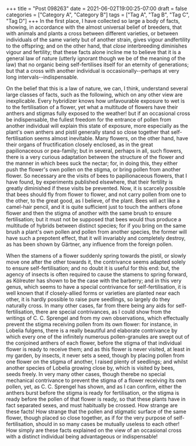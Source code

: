 +++
title = "Post 098263"
date = 2021-06-02T19:00:25-07:00
draft = false
categories = ["Category A", "Category B"]
tags = ["Tag A", "Tag B", "Tag C", "Tag D"]
+++
In the first place, I have collected so large a body of facts, showing, in accordance with the almost universal belief of breeders, that with animals and plants a cross between different varieties, or between individuals of the same variety but of another strain, gives vigour andfertility to the offspring; and on the other hand, that _close_ interbreeding diminishes vigour and fertility; that these facts alone incline me to believe that it is a general law of nature (utterly ignorant though we be of the meaning of the law) that no organic being self-fertilises itself for an eternity of generations; but that a cross with another individual is occasionally--perhaps at very long intervals--indispensable.

On the belief that this is a law of nature, we can, I think, understand several large classes of facts, such as the following, which on any other view are inexplicable. Every hybridizer knows how unfavourable exposure to wet is to the fertilisation of a flower, yet what a multitude of flowers have their anthers and stigmas fully exposed to the weather! but if an occasional cross be indispensable, the fullest freedom for the entrance of pollen from another individual will explain this state of exposure, more especially as the plant's own anthers and pistil generally stand so close together that self-fertilisation seems almost inevitable. Many flowers, on the other hand, have their organs of fructification closely enclosed, as in the great papilionaceous or pea-family; but in several, perhaps in all, such flowers, there is a very curious adaptation between the structure of the flower and the manner in which bees suck the nectar; for, in doing this, they either push the flower's own pollen on the stigma, or bring pollen from another flower. So necessary are the visits of bees to papilionaceous flowers, that I have found, by experiments published elsewhere, that their fertility is greatly diminished if these visits be prevented. Now, it is scarcely possible that bees should fly from flower to flower, and not carry pollen from one to the other, to the great good, as I believe, of the plant. Bees will act like a camel-hair pencil, and it is quite sufficient just to touch the anthers ofone flower and then the stigma of another with the same brush to ensure fertilisation; but it must not be supposed that bees would thus produce a multitude of hybrids between distinct species; for if you bring on the same brush a plant's own pollen and pollen from another species, the former will have such a prepotent effect, that it will invariably and completely destroy, as has been shown by Gärtner, any influence from the foreign pollen.

When the stamens of a flower suddenly spring towards the pistil, or slowly move one after the other towards it, the contrivance seems adapted solely to ensure self-fertilisation; and no doubt it is useful for this end: but, the agency of insects is often required to cause the stamens to spring forward, as Kölreuter has shown to be the case with the barberry; and in this very genus, which seems to have a special contrivance for self-fertilisation, it is well known that if closely-allied forms or varieties are planted near each other, it is hardly possible to raise pure seedlings, so largely do they naturally cross. In many other cases, far from there being any aids for self-fertilisation, there are special contrivances, as I could show from the writings of C. C. Sprengel and from my own observations, which effectually prevent the stigma receiving pollen from its own flower: for instance, in Lobelia fulgens, there is a really beautiful and elaborate contrivance by which every one of the infinitely numerous pollen-granules are swept out of the conjoined anthers of each flower, before the stigma of that individual flower is ready to receive them; and as this flower is never visited, at least in my garden, by insects, it never sets a seed, though by placing pollen from one flower on the stigma of another, I raised plenty of seedlings; and whilst another species of Lobelia growing close by, which is visited by bees, seeds freely. In very many other cases, though therebe no special mechanical contrivance to prevent the stigma of a flower receiving its own pollen, yet, as C. C. Sprengel has shown, and as I can confirm, either the anthers burst before the stigma is ready for fertilisation, or the stigma is ready before the pollen of that flower is ready, so that these plants have in fact separated sexes, and must habitually be crossed. How strange are these facts! How strange that the pollen and stigmatic surface of the same flower, though placed so close together, as if for the very purpose of self-fertilisation, should in so many cases be mutually useless to each other! How simply are these facts explained on the view of an occasional cross with a distinct individual being advantageous or indispensable!
